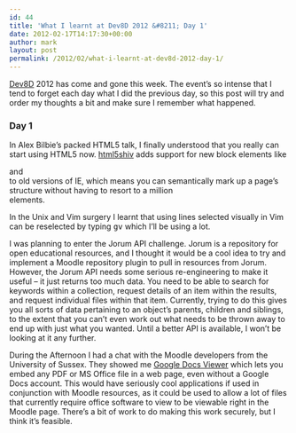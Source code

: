 ```yaml
---
id: 44
title: 'What I learnt at Dev8D 2012 &#8211; Day 1'
date: 2012-02-17T14:17:30+00:00
author: mark
layout: post
permalink: /2012/02/what-i-learnt-at-dev8d-2012-day-1/
---
```

[Dev8D](http://dev8d.org) 2012 has come and gone this week. The event&#8217;s so intense that I tend to forget each day what I did the previous day, so this post will try and order my thoughts a bit and make sure I remember what happened.

### Day 1

In Alex Bilbie&#8217;s packed HTML5 talk, I finally understood that you really can start using HTML5 now. [html5shiv](https://code.google.com/p/html5shiv/) adds support for new block elements like <section> and <article> to old versions of IE, which means you can semantically mark up a page&#8217;s structure without having to resort to a million <div> elements.

In the Unix and Vim surgery I learnt that using lines selected visually in Vim can be reselected by typing <tt>gv</tt> which I&#8217;ll be using a lot.

I was planning to enter the Jorum API challenge. Jorum is a repository for open educational resources, and I thought it would be a cool idea to try and implement a Moodle repository plugin to pull in resources from Jorum. However, the Jorum API needs some serious re-engineering to make it useful &#8211; it just returns too much data. You need to be able to search for keywords within a collection, request details of an item within the results, and request individual files within that item. Currently, trying to do this gives you all sorts of data pertaining to an object&#8217;s parents, children and siblings, to the extent that you can&#8217;t even work out what needs to be thrown away to end up with just what you wanted. Until a better API is available, I won&#8217;t be looking at it any further.

During the Afternoon I had a chat with the Moodle developers from the University of Sussex. They showed me [Google Docs Viewer](https://googlesystem.blogspot.com/2015/02/google-docs-viewer-page-no-longer.html) which lets you embed any PDF or MS Office file in a web page, even without a Google Docs account. This would have seriously cool applications if used in conjunction with Moodle resources, as it could be used to allow a lot of files that currently require office software to view to be viewable right in the Moodle page. There&#8217;s a bit of work to do making this work securely, but I think it&#8217;s feasible.
